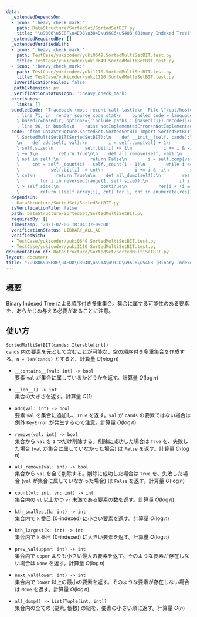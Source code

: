 ```yaml
---
data:
  _extendedDependsOn:
  - icon: ':heavy_check_mark:'
    path: DataStructure/SortedSet/SortedSetBIT.py
    title: "\u9806\u5E8F\u4ED8\u304D\u96C6\u5408 (Binary Indexed Tree)"
  _extendedRequiredBy: []
  _extendedVerifiedWith:
  - icon: ':heavy_check_mark:'
    path: TestCase/yukicoder/yuki0649.SortedMultiSetBIT.test.py
    title: TestCase/yukicoder/yuki0649.SortedMultiSetBIT.test.py
  - icon: ':heavy_check_mark:'
    path: TestCase/yukicoder/yuki1110.SortedMultiSetBIT.test.py
    title: TestCase/yukicoder/yuki1110.SortedMultiSetBIT.test.py
  _isVerificationFailed: false
  _pathExtension: py
  _verificationStatusIcon: ':heavy_check_mark:'
  attributes:
    links: []
  bundledCode: "Traceback (most recent call last):\n  File \"/opt/hostedtoolcache/Python/3.9.6/x64/lib/python3.9/site-packages/onlinejudge_verify/documentation/build.py\"\
    , line 71, in _render_source_code_stat\n    bundled_code = language.bundle(stat.path,\
    \ basedir=basedir, options={'include_paths': [basedir]}).decode()\n  File \"/opt/hostedtoolcache/Python/3.9.6/x64/lib/python3.9/site-packages/onlinejudge_verify/languages/python.py\"\
    , line 96, in bundle\n    raise NotImplementedError\nNotImplementedError\n"
  code: "from DataStructure.SortedSet.SortedSetBIT import SortedSetBIT\n\n\nclass\
    \ SortedMultiSetBIT(SortedSetBIT):\n    def __init__(self, cands):\n        super().__init__(cands)\n\
    \n    def add(self, val):\n        i = self.comp[val] + 1\n        while i <=\
    \ self.size:\n            self.bit[i] += 1\n            i += i & -i\n        self.cnt\
    \ += 1\n        return True\n\n    def all_remove(self, val):\n        if val\
    \ not in self:\n            return False\n        i = self.comp[val] + 1\n   \
    \     cnt = self._count(i) - self._count(i - 1)\n        while i <= self.size:\n\
    \            self.bit[i] -= cnt\n            i += i & -i\n        self.cnt -=\
    \ cnt\n        return True\n\n    def all_dump(self):\n        res = self.bit[:]\n\
    \        for i in reversed(range(1, self.size)):\n            if i + (i & -i)\
    \ > self.size:\n                continue\n            res[i + (i & -i)] -= res[i]\n\
    \        return [(self.array[i], cnt) for i, cnt in enumerate(res[1:]) if cnt]\n"
  dependsOn:
  - DataStructure/SortedSet/SortedSetBIT.py
  isVerificationFile: false
  path: DataStructure/SortedSet/SortedMultiSetBIT.py
  requiredBy: []
  timestamp: '2021-02-06 18:04:37+09:00'
  verificationStatus: LIBRARY_ALL_AC
  verifiedWith:
  - TestCase/yukicoder/yuki0649.SortedMultiSetBIT.test.py
  - TestCase/yukicoder/yuki1110.SortedMultiSetBIT.test.py
documentation_of: DataStructure/SortedSet/SortedMultiSetBIT.py
layout: document
title: "\u9806\u5E8F\u4ED8\u304D\u591A\u91CD\u96C6\u5408 (Binary Indexed Tree)"
---
```

## 概要
Binary Indexed Tree による順序付き多重集合。集合に属する可能性のある要素を、あらかじめ与える必要があることに注意。

## 使い方
`SortedMultiSetBIT(cands: Iterable[int])`  
`cands` 内の要素を元として含むことが可能な、空の順序付き多重集合を作成する。`n = len(cands)` とすると、計算量 $O(n \log n)$

- `__contains__(val: int) -> bool`  
要素 `val` が集合に属しているかどうかを返す。計算量 $O(\log n)$

- `__len__() -> int`  
集合の大きさを返す。計算量 $O(1)$

- `add(val: int) -> bool`  
要素 `val` を集合に追加し、`True` を返す。`val` が `cands` の要素ではない場合は例外 `KeyError` が発生するので注意。計算量 $O(\log n)$

- `remove(val: int) -> bool`  
集合から `val` を `1` つだけ削除する。削除に成功した場合は `True` を、失敗した場合 (`val` が集合に属していなかった場合) は `False` を返す。計算量 $O(\log n)$

- `all_remove(val: int) -> bool`  
集合から `val` を全て削除する。削除に成功した場合は `True` を、失敗した場合 (`val` が集合に属していなかった場合) は `False` を返す。計算量 $O(\log n)$

- `count(vl: int, vr: int) -> int`  
集合内の `vl` 以上かつ `vr` 未満である要素の数を返す。計算量 $O(\log n)$

- `kth_smallest(k: int) -> int`  
集合内で `k` 番目 (0-indexed) に小さい要素を返す。計算量 $O(\log n)$

- `kth_largest(k: int) -> int`  
集合内で `k` 番目 (0-indexed) に大きい要素を返す。計算量 $O(\log n)$

- `prev_val(upper: int) -> int`  
集合内で `upper` よりも小さい最大の要素を返す。そのような要素が存在しない場合は `None` を返す。計算量 $O(\log n)$

- `next_val(lower: int) -> int`  
集合内で `lower` 以上の最小の要素を返す。そのような要素が存在しない場合は `None` を返す。計算量 $O(\log n)$

- `all_dump() -> List[Tuple[int, int]]`  
集合内の全ての (要素, 個数) の組を、要素の小さい順に返す。計算量 $O(n)$
